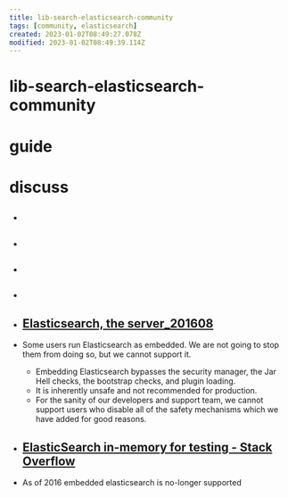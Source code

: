 ```yaml
---
title: lib-search-elasticsearch-community
tags: [community, elasticsearch]
created: 2023-01-02T08:49:27.078Z
modified: 2023-01-02T08:49:39.114Z
---
```


# lib-search-elasticsearch-community

# guide

# discuss
- ## 

- ## 

- ## 

- ## 

- ## [Elasticsearch, the server_201608](https://www.elastic.co/blog/elasticsearch-the-server#_embedded_elasticsearch_not_supported)
- Some users run Elasticsearch as embedded. We are not going to stop them from doing so, but we cannot support it. 
  - Embedding Elasticsearch bypasses the security manager, the Jar Hell checks, the bootstrap checks, and plugin loading. 
  - It is inherently unsafe and not recommended for production. 
  - For the sanity of our developers and support team, we cannot support users who disable all of the safety mechanisms which we have added for good reasons. 

- ## [ElasticSearch in-memory for testing - Stack Overflow](https://stackoverflow.com/questions/31400491)
- As of 2016 embedded elasticsearch is no-longer supported
